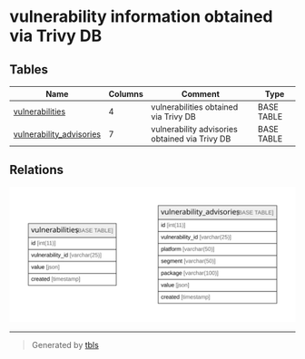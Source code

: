 # vulnerability information obtained via Trivy DB

## Tables

| Name | Columns | Comment | Type |
| ---- | ------- | ------- | ---- |
| [vulnerabilities](vulnerabilities.md) | 4 | vulnerabilities obtained via Trivy DB | BASE TABLE |
| [vulnerability_advisories](vulnerability_advisories.md) | 7 | vulnerability advisories obtained via Trivy DB | BASE TABLE |

## Relations

![er](schema.svg)

---

> Generated by [tbls](https://github.com/k1LoW/tbls)
